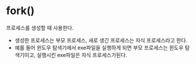 # fork()

프로세스를 생성할 때 사용한다.

- 생성한 프로세스는 부모 프로세스, 새로 생긴 프로세스는 자식 프로세스라고 한다.
- 예를 들어 윈도우 탐색기에서 exe파일을 실행하게 되면 부모 프로세스는 윈도우 탐색기이고, 실행시킨 exe파일은 자식 프로세스가된다.


